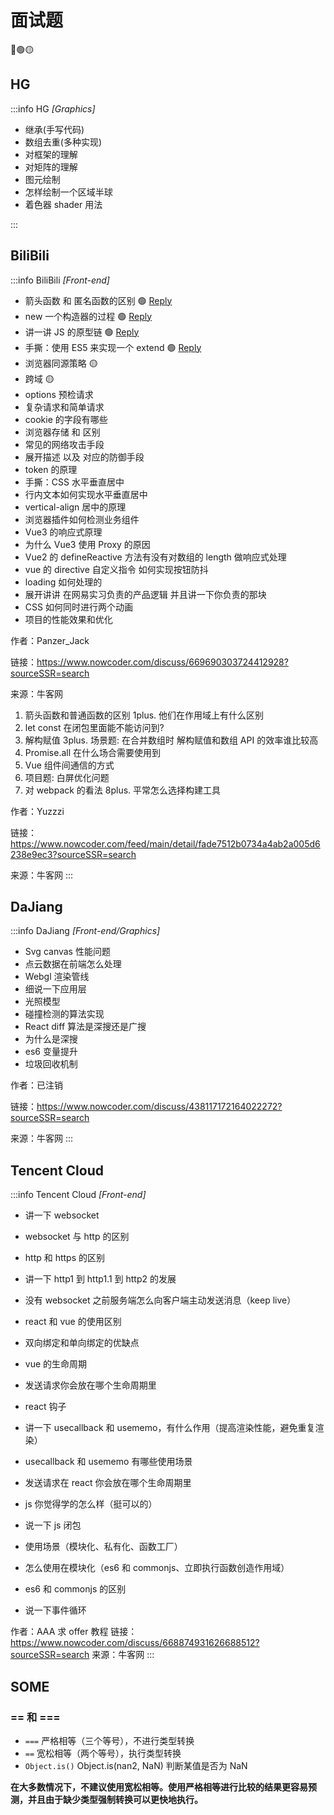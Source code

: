 # 面试题

🔴🟢🟡

## HG

:::info HG _[Graphics]_

- 继承(手写代码)
- 数组去重(多种实现)
- 对框架的理解
- 对矩阵的理解
- 图元绘制
- 怎样绘制一个区域半球
- 着色器 shader 用法

:::

## BiliBili

:::info BiliBili _[Front-end]_

- 箭头函数 和 匿名函数的区别 🟢 [Reply](./函数.md#带名，匿名，箭头函数重要区别)
- new 一个构造器的过程 🟢 [Reply](./类.md#new关键字)
- 讲一讲 JS 的原型链 🟢 [Reply](./原型与原型链.md#原型)
- 手撕：使用 ES5 来实现一个 extend 🟢 [Reply](./继承.md#寄生组合式继承最优最接近es6的extends)
- 浏览器同源策略 🟡
- 跨域 🟡
- options 预检请求
- 复杂请求和简单请求
- cookie 的字段有哪些
- 浏览器存储 和 区别
- 常见的网络攻击手段
- 展开描述 以及 对应的防御手段
- token 的原理
- 手撕：CSS 水平垂直居中
- 行内文本如何实现水平垂直居中
- vertical-align 居中的原理
- 浏览器插件如何检测业务组件
- Vue3 的响应式原理
- 为什么 Vue3 使用 Proxy 的原因
- Vue2 的 defineReactive 方法有没有对数组的 length 做响应式处理
- vue 的 directive 自定义指令 如何实现按钮防抖
- loading 如何处理的
- 展开讲讲 在网易实习负责的产品逻辑 并且讲一下你负责的那块
- CSS 如何同时进行两个动画
- 项目的性能效果和优化

作者：Panzer_Jack

链接：https://www.nowcoder.com/discuss/669690303724412928?sourceSSR=search

来源：牛客网

1. 箭头函数和普通函数的区别
   1plus. 他们在作用域上有什么区别
2. let const 在闭包里面能不能访问到?
3. 解构赋值
   3plus. 场景题: 在合并数组时 解构赋值和数组 API 的效率谁比较高
4. Promise.all 在什么场合需要使用到
5. Vue 组件间通信的方式
6. 项目题: 白屏优化问题
7. 对 webpack 的看法
   8plus. 平常怎么选择构建工具

作者：Yuzzzi

链接：https://www.nowcoder.com/feed/main/detail/fade7512b0734a4ab2a005d6238e9ec3?sourceSSR=search

来源：牛客网
:::

## DaJiang

:::info DaJiang _[Front-end/Graphics]_

- Svg canvas 性能问题
- 点云数据在前端怎么处理
- Webgl 渲染管线
- 细说一下应用层
- 光照模型
- 碰撞检测的算法实现
- React diff 算法是深搜还是广搜
- 为什么是深搜
- es6 变量提升
- 垃圾回收机制

作者：已注销

链接：https://www.nowcoder.com/discuss/438117172164022272?sourceSSR=search

来源：牛客网
:::

## Tencent Cloud

:::info Tencent Cloud _[Front-end]_

- 讲一下 websocket

- websocket 与 http 的区别

- http 和 https 的区别

- 讲一下 http1 到 http1.1 到 http2 的发展

- 没有 websocket 之前服务端怎么向客户端主动发送消息（keep live）

- react 和 vue 的使用区别

- 双向绑定和单向绑定的优缺点

- vue 的生命周期

- 发送请求你会放在哪个生命周期里

- react 钩子

- 讲一下 usecallback 和 usememo，有什么作用（提高渲染性能，避免重复渲染）

- usecallback 和 usememo 有哪些使用场景

- 发送请求在 react 你会放在哪个生命周期里

- js 你觉得学的怎么样（挺可以的）

- 说一下 js 闭包

- 使用场景（模块化、私有化、函数工厂）

- 怎么使用在模块化（es6 和 commonjs、立即执行函数创造作用域）

- es6 和 commonjs 的区别

- 说一下事件循环

作者：AAA 求 offer 教程
链接：https://www.nowcoder.com/discuss/668874931626688512?sourceSSR=search
来源：牛客网
:::

## SOME

### == 和 ===

- `===` 严格相等（三个等号），不进行类型转换
- `==` 宽松相等（两个等号），执行类型转换
- `Object.is()` Object.is(nan2, NaN) 判断某值是否为 NaN

**在大多数情况下，不建议使用宽松相等。使用严格相等进行比较的结果更容易预测，并且由于缺少类型强制转换可以更快地执行。**
